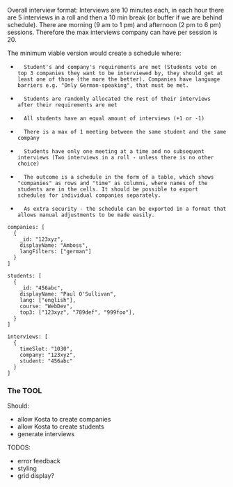 Overall interview format: Interviews are 10 minutes each, in each hour there are 5 interviews in a roll and then a 10 min break (or buffer if we are behind schedule). There are morning (9 am to 1 pm) and afternoon (2 pm to 6 pm) sessions. Therefore the max interviews company can have per session is 20.

The minimum viable version would create a schedule where:

-     	Student's and company's requirements are met (Students vote on top 3 companies they want to be interviewed by, they should get at least one of those (the more the better). Companies have language barriers e.g. "Only German-speaking", that must be met.
-     	Students are randomly allocated the rest of their interviews after their requirements are met
-     	All students have an equal amount of interviews (+1 or -1)
-     	There is a max of 1 meeting between the same student and the same company
-     	Students have only one meeting at a time and no subsequent interviews (Two interviews in a roll - unless there is no other choice)
-     	The outcome is a schedule in the form of a table, which shows "companies" as rows and "time" as columns, where names of the students are in the cells. It should be possible to export schedules for individual companies separately.
-     	As extra security - the schedule can be exported in a format that allows manual adjustments to be made easily.

```
companies: [
  {
    _id: "123xyz",
    displayName: "Amboss",
    langFilters: ["german"]
  }
]

students: [
  {
    _id: "456abc",
    displayName: "Paul O'Sullivan",
    lang: ["english"],
    course: "WebDev",
    top3: ["123xyz", "789def", "999foo"],
  }
]

interviews: [
  {
    timeSlot: "1030",
    company: "123xyz",
    student: "456abc"
  }
]

```

### The TOOL

Should:

- allow Kosta to create companies
- allow Kosta to create students
- generate interviews

TODOS:

- error feedback
- styling
- grid display?
